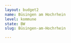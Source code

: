 ```yaml
---
layout: budget2
name: Büsingen am Hochrhein
level: kommune
state: BW
slug: Büsingen-am-Hochrhein

---
```



